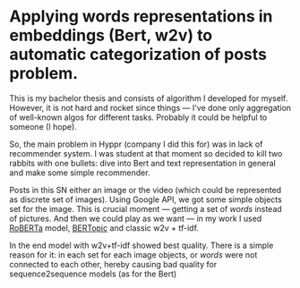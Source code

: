 # Applying words representations in embeddings (Bert, w2v) to automatic categorization of posts problem.
This is my bachelor thesis and consists of algorithm I developed for myself. However, it is not hard and rocket since things — I've done only aggregation of well-known algos for different tasks. Probably it could be helpful to someone (I hope).

So, the main problem in Hyppr (company I did this for) was in lack of recommender system. I was student at that moment so decided to kill two rabbits with one bullets: dive into Bert and text representation in general and make some simple recommender. 

Posts in this SN either an image or the video (which could be represented as discrete set of images). Using Google API, we got some simple objects set for the image. This is crucial moment — getting a set of *words* instead of pictures. And then we could play as we want — in my work I used [RoBERTa](https://arxiv.org/abs/1907.11692) model, [BERTopic](https://github.com/MaartenGr/BERTopic) and classic w2v + tf-idf. 

In the end model with w2v+tf-idf showed best quality. There is a simple reason for it: in each set for each image objects, or _words_ were not connected to each other, hereby causing bad quality for sequence2sequence models (as for the Bert)
